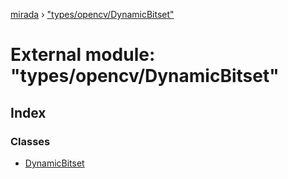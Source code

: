 [mirada](../README.md) › ["types/opencv/DynamicBitset"](_types_opencv_dynamicbitset_.md)

# External module: "types/opencv/DynamicBitset"


## Index

### Classes

* [DynamicBitset](../classes/_types_opencv_dynamicbitset_.dynamicbitset.md)